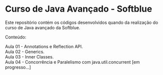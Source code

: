 # Curso de Java Avançado - Softblue
Este repositório contém os códigos desenvolvidos quando da realização do curso de Java avançado da Softblue.

Conteúdo:

Aula 01 - Annotations e Reflection API. <br/>
Aula 02 - Generics.<br/>
Aula 03 - Inner Classes.<br/>
Aula 04 - Concorrência e Paralelismo com java.util.concurrent [em progresso...]
